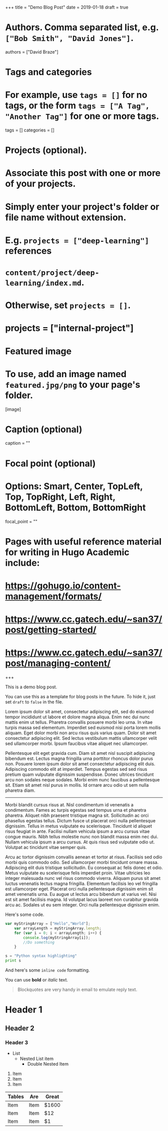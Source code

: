 +++
title = "Demo Blog Post"
date = 2019-01-18
draft = true

# Authors. Comma separated list, e.g. `["Bob Smith", "David Jones"]`.
authors = ["David Braze"]

# Tags and categories
# For example, use `tags = []` for no tags, or the form `tags = ["A Tag", "Another Tag"]` for one or more tags.
tags = []
categories = []

# Projects (optional).
#   Associate this post with one or more of your projects.
#   Simply enter your project's folder or file name without extension.
#   E.g. `projects = ["deep-learning"]` references
#   `content/project/deep-learning/index.md`.
#   Otherwise, set `projects = []`.
# projects = ["internal-project"]

# Featured image
# To use, add an image named `featured.jpg/png` to your page's folder.
[image]
  # Caption (optional)
  caption = ""

  # Focal point (optional)
  # Options: Smart, Center, TopLeft, Top, TopRight, Left, Right, BottomLeft, Bottom, BottomRight
  focal_point = ""

# Pages with useful reference material for writing in Hugo Academic include: 
# https://gohugo.io/content-management/formats/
# https://www.cc.gatech.edu/~san37/post/getting-started/
# https://www.cc.gatech.edu/~san37/post/managing-content/


+++

This is a demo blog post.

You can use this as a template for blog posts in the future. To hide it, just set `draft` to `false` in the file.

Lorem ipsum dolor sit amet, consectetur adipiscing elit, sed do eiusmod tempor incididunt ut labore et dolore magna aliqua. Enim nec dui nunc mattis enim ut tellus. Pharetra convallis posuere morbi leo urna. In vitae turpis massa sed elementum. Imperdiet sed euismod nisi porta lorem mollis aliquam. Eget dolor morbi non arcu risus quis varius quam. Dolor sit amet consectetur adipiscing elit. Sed lectus vestibulum mattis ullamcorper velit sed ullamcorper morbi. Ipsum faucibus vitae aliquet nec ullamcorper.

Pellentesque elit eget gravida cum. Diam sit amet nisl suscipit adipiscing bibendum est. Lectus magna fringilla urna porttitor rhoncus dolor purus non. Posuere lorem ipsum dolor sit amet consectetur adipiscing elit duis. Adipiscing commodo elit at imperdiet. Tempus egestas sed sed risus pretium quam vulputate dignissim suspendisse. Donec ultrices tincidunt arcu non sodales neque sodales. Morbi enim nunc faucibus a pellentesque sit. Etiam sit amet nisl purus in mollis. Id ornare arcu odio ut sem nulla pharetra diam.

---

Morbi blandit cursus risus at. Nisl condimentum id venenatis a condimentum. Fames ac turpis egestas sed tempus urna et pharetra pharetra. Aliquet nibh praesent tristique magna sit. Sollicitudin ac orci phasellus egestas tellus. Dictum fusce ut placerat orci nulla pellentesque dignissim. Tellus in metus vulputate eu scelerisque. Tincidunt id aliquet risus feugiat in ante. Facilisi nullam vehicula ipsum a arcu cursus vitae congue mauris. Nibh tellus molestie nunc non blandit massa enim nec dui. Nullam vehicula ipsum a arcu cursus. At quis risus sed vulputate odio ut. Volutpat ac tincidunt vitae semper quis.

Arcu ac tortor dignissim convallis aenean et tortor at risus. Facilisis sed odio morbi quis commodo odio. Sed ullamcorper morbi tincidunt ornare massa. Adipiscing elit duis tristique sollicitudin. Eu consequat ac felis donec et odio. Metus vulputate eu scelerisque felis imperdiet proin. Vitae ultricies leo integer malesuada nunc vel risus commodo viverra. Aliquam purus sit amet luctus venenatis lectus magna fringilla. Elementum facilisis leo vel fringilla est ullamcorper eget. Placerat orci nulla pellentesque dignissim enim sit amet venenatis urna. Eu augue ut lectus arcu bibendum at varius vel. Nisi est sit amet facilisis magna. Id volutpat lacus laoreet non curabitur gravida arcu ac. Sodales ut eu sem integer. Orci nulla pellentesque dignissim enim.

Here's some code.
```javascript
var myStringArray = ["Hello","World"];
    var arrayLength = myStringArray.length;
    for (var i = 0; i < arrayLength; i++) {
        console.log(myStringArray[i]);
        //Do something
    }
```

```python
s = "Python syntax highlighting"
print s
```

And here's some `inline code` formatting.

You can use **bold** or *italic* text.

> Blockquotes are very handy in email to emulate reply text.

# Header 1
## Header 2
### Header 3

* List
  * Nested List item
    * Double Nested Item

1. Item
2. Item
3. Item

| Tables   | Are           | Great |
|----------|---------------|-------|
| Item | Item  | $1600 |
| Item | Item      | $12   |
| Item | Item | $1    |
